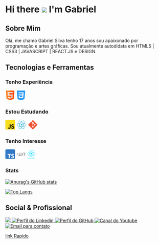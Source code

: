 # Hi there <img src="https://raw.githubusercontent.com/iampavangandhi/iampavangandhi/master/gifs/Hi.gif" width="38px"> I'm Gabriel

## Sobre Mim

Olá, me chamo Gabriel Silva tenho 17 anos sou apaixonado por programação e artes gráficas. Sou atualmente autodidata em HTML5 | CSS3 | JAVASCRIPT | REACT.JS e DESIGN.

## Tecnologias e Ferramentas

### Tenho Experiência

<code><img title='HTML5' height="30" src="./GitHub/html.svg"></code>
<code><img title='CSS3' height="30" src="./GitHub/css-3.svg"></code>

### Estou Estudando

<code><img title='Javascript' height="30" src="./GitHub/javascript.svg"></code>
<code><img title='React' height="30" src="./GitHub/react.svg"></code>
<code><img title='Git' height="30" src="./GitHub/Git_icon.svg.png"></code>

### Tenho Interesse

<code><img title='Typescript' height="30" src="./GitHub/Typescript.svg"></code>
<code><img title='Next.Js' height="30" src="./GitHub/nextjs.png"></code>
<code><img title='React Native' alt='React Native' height="30" src="./GitHub/react-native-logo.png"></code>

### Stats

[![Anurag's GitHub stats](https://github-readme-stats.vercel.app/api?username=StwGabriel&show_icons=true&theme=dark)](https://github.com/StwGabriel/github-readme-stats)

[![Top Langs](https://github-readme-stats.vercel.app/api/top-langs/?username=StwGabriel&layout=compact&theme=dark)](https://github.com/StwGabriel/github-readme-stats)
## Social & Profissional

<a href='https://www.instagram.com/stwgabriel/'><img src='https://img.shields.io/badge/Instagram-E4405F?style=for-the-badge&logo=instagram&logoColor=white'></img> </a>
<a href='https://www.linkedin.com/in/stwgabriel/'><img title='Perfil do Linkedin' src='https://img.shields.io/badge/LinkedIn-0077B5?style=for-the-badge&logo=linkedin&logoColor=white'></img> </a>
<a href='https://github.com/StwGabriel'><img title='Perfil do GitHub' src='https://img.shields.io/badge/GitHub-100000?style=for-the-badge&logo=github&logoColor=white'></img> </a>
<a href='https://www.youtube.com/channel/UCQdFFC-ZOxK7hfsdq5qQ--g'><img title='Canal do Youtube' src='https://img.shields.io/badge/YouTube-FF0000?style=for-the-badge&logo=youtube&logoColor=white'></img> </a>
<a href='mailto:gabbrielsilvactt@gmail.com?Subject=Vim%20Pelo%20GitHub'><img title='Email para contato' src='https://img.shields.io/badge/Gmail-D14836?style=for-the-badge&logo=gmail&logoColor=white'></img> </a>

[link Rapido](https://bit.ly/Stw_Gabriel)
